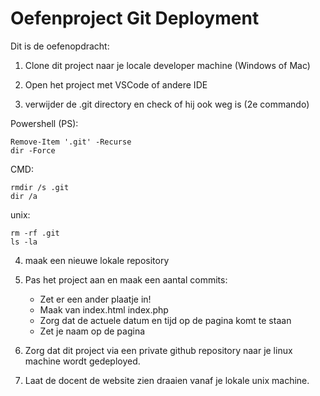# Oefenproject Git Deployment
Dit is de oefenopdracht:
 
1. Clone dit project naar je locale developer machine (Windows of Mac)
   
2. Open het project met VSCode of andere IDE

3. verwijder de .git directory en check of hij ook weg is (2e commando)

Powershell (PS):

```
Remove-Item '.git' -Recurse
dir -Force
```

CMD: 
    
```
rmdir /s .git
dir /a
```

unix: 
    
```
rm -rf .git
ls -la
```

4. maak een nieuwe lokale repository
    
5. Pas het project aan en maak een aantal commits:
    - Zet er een ander plaatje in!
    - Maak van index.html index.php
    - Zorg dat de actuele datum en tijd op de pagina komt te staan
    - Zet je naam op de pagina
    
6. Zorg dat dit project via een private github repository naar je linux machine wordt gedeployed.
    
7. Laat de docent de website zien draaien vanaf je lokale unix machine.
